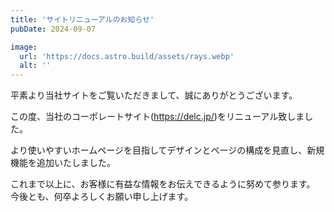 ```yaml
---
title: 'サイトリニューアルのお知らせ'
pubDate: 2024-09-07

image:
  url: 'https://docs.astro.build/assets/rays.webp'
  alt: ''
---
```


平素より当社サイトをご覧いただきまして、誠にありがとうございます。

この度、当社のコーポレートサイト(https://delc.jp/)をリニューアル致しました。

より使いやすいホームページを目指してデザインとページの構成を見直し、新規機能を追加いたしました。

これまで以上に、お客様に有益な情報をお伝えできるように努めて参ります。  
今後とも、何卒よろしくお願い申し上げます。
